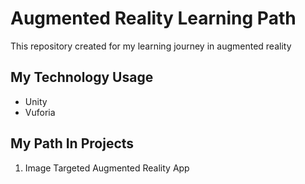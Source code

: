 # Augmented Reality Learning Path
This repository created for my learning journey in augmented reality

## My Technology Usage
- Unity
- Vuforia
  
## My Path In Projects
1. Image Targeted Augmented Reality App
